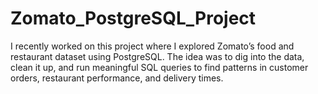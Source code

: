 # Zomato_PostgreSQL_Project
I recently worked on this project where I explored Zomato’s food and restaurant dataset using PostgreSQL. The idea was to dig into the data, clean it up, and run meaningful SQL queries to find patterns in customer orders, restaurant performance, and delivery times.

